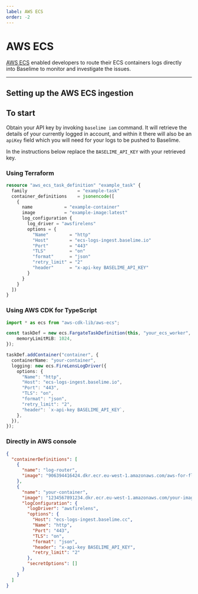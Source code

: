```yaml
---
label: AWS ECS
order: -2
---
```


# AWS ECS

[AWS ECS](https://aws.amazon.com/ecs/) enabled developers to route their ECS containers logs directly into Baselime to monitor and investigate the issues.

---

## Setting up the AWS ECS ingestion

To start 
---
Obtain your API key by invoking `baselime iam` command.
It will retrieve the details of your currently logged in account, and within it there will also be an `apiKey`
field which you will need for your logs to be pushed to Baselime.

In the instructions below replace the `BASELIME_API_KEY` with your retrieved key.

### Using Terraform

```tf
resource "aws_ecs_task_definition" "example_task" {
  family                   = "example-task"
  container_definitions    = jsonencode([
    {
      name            = "example-container"
      image           = "example-image:latest"
      log_configuration {
        log_driver = "awsfirelens"
        options = {
          "Name"        = "http"
          "Host"        = "ecs-logs-ingest.baselime.io"
          "Port"        = "443"
          "TLS"         = "on"
          "format"      = "json"
          "retry_limit" = "2"
          "header"      = "x-api-key BASELIME_API_KEY"
        }
      }
    }
  ])
}
```

### Using AWS CDK for TypeScript

```ts
import * as ecs from "aws-cdk-lib/aws-ecs";

const taskDef = new ecs.FargateTaskDefinition(this, "your_ecs_worker", {
    memoryLimitMiB: 1024,
});

taskDef.addContainer("container", {
  containerName: "your-container",
  logging: new ecs.FireLensLogDriver({
    options: {
      "Name": "http",
      "Host": "ecs-logs-ingest.baselime.io",
      "Port": "443",
      "TLS": "on",
      "format": "json",
      "retry_limit": "2",
      "header": `x-api-key BASELIME_API_KEY`,
    },
  }),
});

```

### Directly in AWS console

```json
{
  "containerDefinitions": [
    {
      "name": "log-router",
      "image": "906394416424.dkr.ecr.eu-west-1.amazonaws.com/aws-for-fluent-bit:latest"
    },
    {
      "name": "your-container",
      "image": "1234567891234.dkr.ecr.eu-west-1.amazonaws.com/your-image",
      "logConfiguration": {
        "logDriver": "awsfirelens",
        "options": {
          "Host": "ecs-logs-ingest.baselime.cc",
          "Name": "http",
          "Port": "443",
          "TLS": "on",
          "format": "json",
          "header": "x-api-key BASELIME_API_KEY",
          "retry_limit": "2"
        },
        "secretOptions": []
      }
    }
  ]
}
```